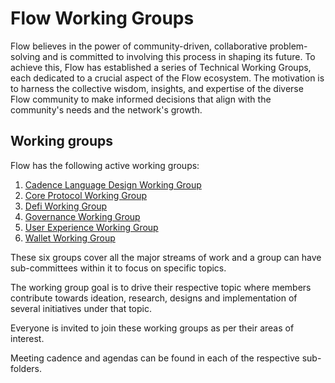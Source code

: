 # Flow Working Groups

Flow believes in the power of community-driven, collaborative problem-solving and is committed to involving this process in shaping its future.
To achieve this, Flow has established a series of Technical Working Groups, each dedicated to a crucial aspect of the Flow ecosystem.
The motivation is to harness the collective wisdom, insights, and expertise of the diverse Flow community to make informed decisions that align with the community's needs and the network's growth.

## Working groups

Flow has the following active working groups:

1. [Cadence Language Design Working Group](./cadence_language_design_working_group)
2. [Core Protocol Working Group](./core_protocol_working_group)
3. [Defi Working Group](./defi_working_group)
4. [Governance Working Group](./governance_working_group)
5. [User Experience Working Group](./user_experience_working_group)
6. [Wallet Working Group](./wallet_working_group)

These six groups cover all the major streams of work and a group can have sub-committees within it to focus on specific topics.

The working group goal is to drive their respective topic where members contribute towards ideation, research, designs and implementation of several initiatives under that topic.

Everyone is invited to join these working groups as per their areas of interest.

Meeting cadence and agendas can be found in each of the respective sub-folders.

